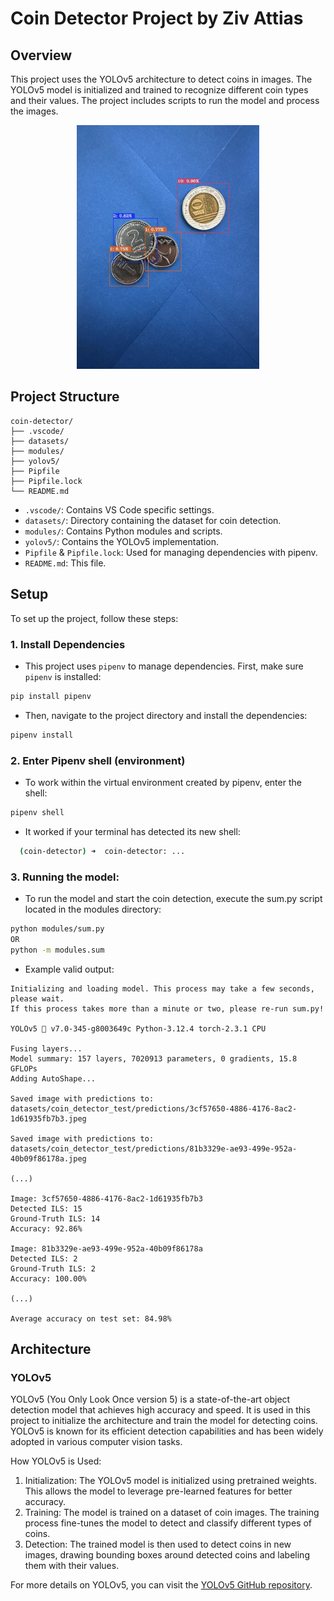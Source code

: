 # Coin Detector Project by Ziv Attias

## Overview

This project uses the YOLOv5 architecture to detect coins in images. The YOLOv5 model is initialized and trained to recognize different coin types and their values. The project includes scripts to run the model and process the images.

<div style="text-align: center;">
<img src="datasets/coin_detector_test/predictions/b5aa4aef-3078-4037-b014-44fe10b205ec.jpeg" alt="Coin Detection" height="390px">
</div>

## Project Structure

```
coin-detector/
├── .vscode/
├── datasets/
├── modules/
├── yolov5/
├── Pipfile
├── Pipfile.lock
└── README.md
```

- `.vscode/`: Contains VS Code specific settings.
- `datasets/`: Directory containing the dataset for coin detection.
- `modules/`: Contains Python modules and scripts.
- `yolov5/`: Contains the YOLOv5 implementation.
- `Pipfile` & `Pipfile.lock`: Used for managing dependencies with pipenv.
- `README.md`: This file.

## Setup

To set up the project, follow these steps:

### 1. Install Dependencies

* This project uses `pipenv` to manage dependencies. First, make sure `pipenv` is installed:

```sh
pip install pipenv
```

* Then, navigate to the project directory and install the dependencies:

```sh
pipenv install
```

### 2. Enter Pipenv shell (environment)

* To work within the virtual environment created by pipenv, enter the shell:
  
```sh
pipenv shell
```

* It worked if your terminal has detected its new shell:
```sh
  (coin-detector) ➜  coin-detector: ...
```

### 3. Running the model:

* To run the model and start the coin detection, execute the sum.py script located in the modules directory:
  
```sh
python modules/sum.py
OR
python -m modules.sum 
```
* Example valid output:
```
Initializing and loading model. This process may take a few seconds, please wait.
If this process takes more than a minute or two, please re-run sum.py!

YOLOv5 🚀 v7.0-345-g8003649c Python-3.12.4 torch-2.3.1 CPU

Fusing layers... 
Model summary: 157 layers, 7020913 parameters, 0 gradients, 15.8 GFLOPs
Adding AutoShape... 

Saved image with predictions to: datasets/coin_detector_test/predictions/3cf57650-4886-4176-8ac2-1d61935fb7b3.jpeg

Saved image with predictions to: datasets/coin_detector_test/predictions/81b3329e-ae93-499e-952a-40b09f86178a.jpeg

(...)

Image: 3cf57650-4886-4176-8ac2-1d61935fb7b3
Detected ILS: 15
Ground-Truth ILS: 14
Accuracy: 92.86%

Image: 81b3329e-ae93-499e-952a-40b09f86178a
Detected ILS: 2
Ground-Truth ILS: 2
Accuracy: 100.00%

(...)

Average accuracy on test set: 84.98%
```


## Architecture

### YOLOv5

YOLOv5 (You Only Look Once version 5) is a state-of-the-art object detection model that achieves high accuracy and speed. It is used in this project to initialize the architecture and train the model for detecting coins. YOLOv5 is known for its efficient detection capabilities and has been widely adopted in various computer vision tasks.

How YOLOv5 is Used:
1.	Initialization: The YOLOv5 model is initialized using pretrained weights. This allows the model to leverage pre-learned features for better accuracy.
2.	Training: The model is trained on a dataset of coin images. The training process fine-tunes the model to detect and classify different types of coins.
3.	Detection: The trained model is then used to detect coins in new images, drawing bounding boxes around detected coins and labeling them with their values.

For more details on YOLOv5, you can visit the <a href="https://github.com/ultralytics/yolov5">YOLOv5 GitHub repository</a>.



  
